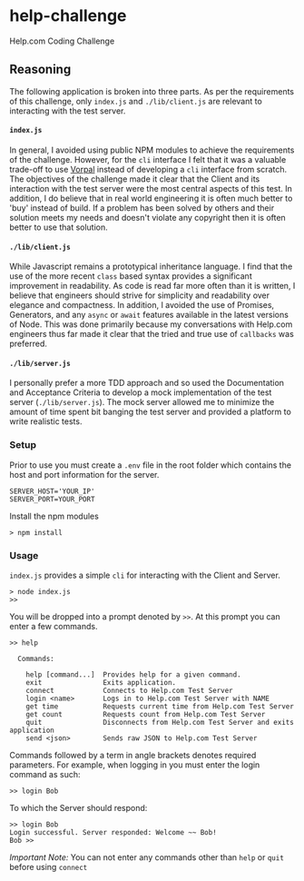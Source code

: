 # help-challenge
Help.com Coding Challenge

## Reasoning
The following application is broken into three parts. As per the requirements of this challenge, only `index.js` and `./lib/client.js` are relevant to interacting with the test server.

#### `index.js`
In general, I avoided using public NPM modules to achieve the requirements of the challenge. However, for the `cli` interface I felt that it was a valuable trade-off to use [Vorpal](http://vorpal.js.org) instead of developing a `cli` interface from scratch. The objectives of the challenge made it clear that the Client and its interaction with the test server were the most central aspects of this test. In addition, I do believe that in real world engineering it is often much better to 'buy' instead of build. If a problem has been solved by others and their solution meets my needs and doesn't violate any copyright then it is often better to use that solution.

#### `./lib/client.js`
While Javascript remains a prototypical inheritance language. I find that the use of the more recent `class` based syntax provides a significant improvement in readability. As code is read far more often than it is written, I believe that engineers should strive for simplicity and readability over elegance and compactness. In addition, I avoided the use of Promises, Generators, and any `async` or `await` features available in the latest versions of Node. This was done primarily because my conversations with Help.com engineers thus far made it clear that the tried and true use of `callbacks` was preferred.

#### `./lib/server.js`
I personally prefer a more TDD approach and so used the Documentation and Acceptance Criteria to develop a mock implementation of the test server (`./lib/server.js`). The mock server allowed me to minimize the amount of time spent bit banging the test server and provided a platform to write realistic tests.

### Setup
Prior to use you must create a `.env` file in the root folder which contains the host and port information for the server.
```
SERVER_HOST='YOUR_IP'
SERVER_PORT=YOUR_PORT
```

Install the npm modules
```
> npm install
```

### Usage
`index.js` provides a simple `cli` for interacting with the Client and Server.
```
> node index.js
>>
```

You will be dropped into a prompt denoted by `>>`. At this prompt you can enter a few commands.
```
>> help

  Commands:

    help [command...]  Provides help for a given command.
    exit               Exits application.
    connect            Connects to Help.com Test Server
    login <name>       Logs in to Help.com Test Server with NAME
    get time           Requests current time from Help.com Test Server
    get count          Requests count from Help.com Test Server
    quit               Disconnects from Help.com Test Server and exits application
    send <json>        Sends raw JSON to Help.com Test Server
```

Commands followed by a term in angle brackets denotes required parameters. For example, when logging in you must enter the login command as such:
```
>> login Bob
```

To which the Server should respond:
```
>> login Bob
Login successful. Server responded: Welcome ~~ Bob!
Bob >>
```

_Important Note:_
You can not enter any commands other than `help` or `quit` before using `connect`
